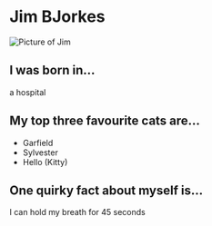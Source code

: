 # Jim BJorkes
![Picture of Jim](https://chimp.net/groups/jim-bjorkes-fire-ice-flight-centre-wish-trek)

## I was born in...
a hospital

## My top three favourite cats are...
* Garfield
* Sylvester
* Hello (Kitty)

## One quirky fact about myself is...
I can hold my breath for 45 seconds 
